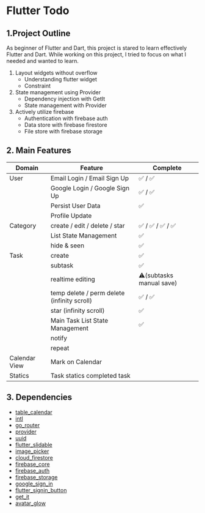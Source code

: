 # Flutter Todo

## 1.Project Outline

As beginner of Flutter and Dart, this project is stared to learn effectively Flutter and Dart.
While working on this project, I tried to focus on what I needed and wanted to learn.

1. Layout widgets without overflow
    - Understanding flutter widget
    - Constraint
2. State management using Provider
    - Dependency injection with GetIt
    - State management with Provider
3. Actively utilize firebase
    - Authentication with firebase auth
    - Data store with firebase firestore
    - File store with firebase storage

## 2. Main Features

| Domain        | Feature                                     | Complete                 |
|---------------|---------------------------------------------|--------------------------|
| User          | Email Login / Email Sign Up                 | ✅ / ✅                    |
|               | Google Login / Google Sign Up               | ✅ / ✅                    |
|               | Persist User Data                           | ✅                        |
|               | Profile Update                              |                          |
| Category      | create / edit / delete / star               | ✅ / ✅ / ✅ / ✅            |
|               | List State Management                       | ✅                        |
|               | hide & seen                                 | ✅                        |
| Task          | create                                      | ✅                        |
|               | subtask                                     | ✅                        |
|               | realtime editing                            | ⚠️(subtasks manual save) |
|               | temp delete / perm delete (infinity scroll) | ✅ / ✅                    |
|               | star (infinity scroll)                      | ✅                        |
|               | Main Task List State Management             | ✅                        |
|               | notify                                      |                          |
|               | repeat                                      |                          |
| Calendar View | Mark on Calendar                            |                          |
| Statics       | Task statics completed task                 |                          |

## 3. Dependencies

- [table_calendar](https://pub.dev/packages/table_calendar)
- [intl](https://pub.dev/packages/intl)
- [go_router](https://pub.dev/packages/go_router)
- [provider](https://pub.dev/packages/provider)
- [uuid](https://pub.dev/packages/uuid)
- [flutter_slidable](https://pub.dev/packages/flutter_slidable)
- [image_picker](https://pub.dev/packages/image_picker)
- [cloud_firestore](https://pub.dev/packages/cloud_firestore)
- [firebase_core](https://pub.dev/packages/firebase_core)
- [firebase_auth](https://pub.dev/packages/firebase_auth)
- [firebase_storage](https://pub.dev/packages/firebase_storage)
- [google_sign_in](https://pub.dev/packages/google_sign_in)
- [flutter_signin_button](https://pub.dev/packages/flutter_signin_button)
- [get_it](https://pub.dev/packages/get_it)
- [avatar_glow](https://pub.dev/packages/avatar_glow)


